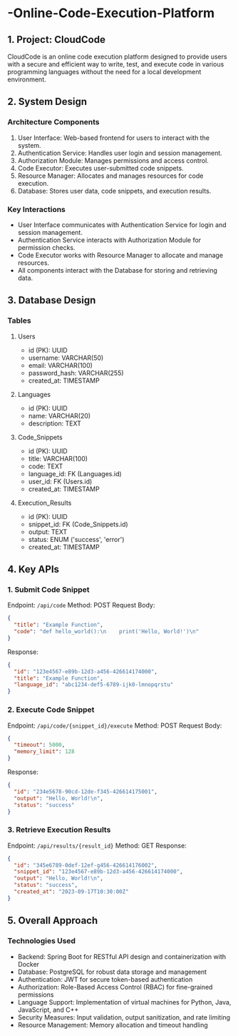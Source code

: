 # -Online-Code-Execution-Platform
## 1. Project: CloudCode

CloudCode is an online code execution platform designed to provide users with a secure and efficient way to write, test, and execute code in various programming languages without the need for a local development environment.

## 2. System Design

### Architecture Components

1. User Interface: Web-based frontend for users to interact with the system.
2. Authentication Service: Handles user login and session management.
3. Authorization Module: Manages permissions and access control.
4. Code Executor: Executes user-submitted code snippets.
5. Resource Manager: Allocates and manages resources for code execution.
6. Database: Stores user data, code snippets, and execution results.

### Key Interactions

- User Interface communicates with Authentication Service for login and session management.
- Authentication Service interacts with Authorization Module for permission checks.
- Code Executor works with Resource Manager to allocate and manage resources.
- All components interact with the Database for storing and retrieving data.

## 3. Database Design

### Tables

1. Users
   - id (PK): UUID
   - username: VARCHAR(50)
   - email: VARCHAR(100)
   - password_hash: VARCHAR(255)
   - created_at: TIMESTAMP

2. Languages
   - id (PK): UUID
   - name: VARCHAR(20)
   - description: TEXT

3. Code_Snippets
   - id (PK): UUID
   - title: VARCHAR(100)
   - code: TEXT
   - language_id: FK (Languages.id)
   - user_id: FK (Users.id)
   - created_at: TIMESTAMP

4. Execution_Results
   - id (PK): UUID
   - snippet_id: FK (Code_Snippets.id)
   - output: TEXT
   - status: ENUM ('success', 'error')
   - created_at: TIMESTAMP

## 4. Key APIs

### 1. Submit Code Snippet

Endpoint: `/api/code`
Method: POST
Request Body:
```json
{
  "title": "Example Function",
  "code": "def hello_world():\n    print('Hello, World!')\n"
}
```
Response:
```json
{
  "id": "123e4567-e89b-12d3-a456-426614174000",
  "title": "Example Function",
  "language_id": "abc1234-def5-6789-ijk0-lmnopqrstu"
}
```

### 2. Execute Code Snippet

Endpoint: `/api/code/{snippet_id}/execute`
Method: POST
Request Body:
```json
{
  "timeout": 5000,
  "memory_limit": 128
}
```
Response:
```json
{
  "id": "234e5678-90cd-12de-f345-426614175001",
  "output": "Hello, World!\n",
  "status": "success"
}
```

### 3. Retrieve Execution Results

Endpoint: `/api/results/{result_id}`
Method: GET
Response:
```json
{
  "id": "345e6789-0def-12ef-g456-426614176002",
  "snippet_id": "123e4567-e89b-12d3-a456-426614174000",
  "output": "Hello, World!\n",
  "status": "success",
  "created_at": "2023-09-17T10:30:00Z"
}
```

## 5. Overall Approach

### Technologies Used

- Backend: Spring Boot for RESTful API design and containerization with Docker
- Database: PostgreSQL for robust data storage and management
- Authentication: JWT for secure token-based authentication
- Authorization: Role-Based Access Control (RBAC) for fine-grained permissions
- Language Support: Implementation of virtual machines for Python, Java, JavaScript, and C++
- Security Measures: Input validation, output sanitization, and rate limiting
- Resource Management: Memory allocation and timeout handling

